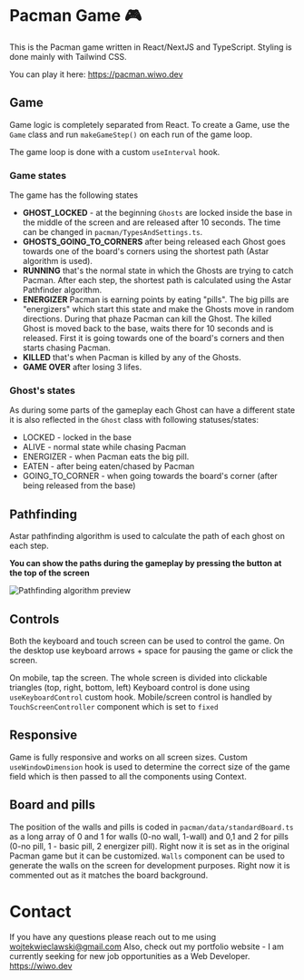 # Pacman Game 🎮

This is the Pacman game written in React/NextJS and TypeScript.
Styling is done mainly with Tailwind CSS.

You can play it here: https://pacman.wiwo.dev

## Game

Game logic is completely separated from React. To create a Game, use the `Game` class and run `makeGameStep()` on each run of the game loop.

The game loop is done with a custom `useInterval` hook.

### Game states

The game has the following states

- **GHOST_LOCKED** - at the beginning `Ghosts` are locked inside the base in the middle of the screen and are released after 10 seconds. The time can be changed in `pacman/TypesAndSettings.ts`.
- **GHOSTS_GOING_TO_CORNERS** after being released each Ghost goes towards one of the board's corners using the shortest path (Astar algorithm is used).
- **RUNNING** that's the normal state in which the Ghosts are trying to catch Pacman. After each step, the shortest path is calculated using the Astar Pathfinder algorithm.
- **ENERGIZER** Pacman is earning points by eating "pills". The big pills are "energizers" which start this state and make the Ghosts move in random directions. During that phaze Pacman can kill the Ghost. The killed Ghost is moved back to the base, waits there for 10 seconds and is released. First it is going towards one of the board's corners and then starts chasing Pacman.
- **KILLED** that's when Pacman is killed by any of the Ghosts.
- **GAME OVER** after losing 3 lifes.

### Ghost's states

As during some parts of the gameplay each Ghost can have a different state it is also reflected in the `Ghost` class with following statuses/states:

- LOCKED - locked in the base
- ALIVE - normal state while chasing Pacman
- ENERGIZER - when Pacman eats the big pill.
- EATEN - after being eaten/chased by Pacman
- GOING_TO_CORNER - when going towards the board's corner (after being released from the base)

## Pathfinding

Astar pathfinding algorithm is used to calculate the path of each ghost on each step.

**You can show the paths during the gameplay by pressing the button at the top of the screen**

![Pathfinding algorithm preview](https://i.postimg.cc/YSnKHKBp/Screenshot-2023-01-25-at-14-23-09.png)

## Controls

Both the keyboard and touch screen can be used to control the game.
On the desktop use keyboard arrows + space for pausing the game or click the screen.

On mobile, tap the screen. The whole screen is divided into clickable triangles (top, right, bottom, left)
Keyboard control is done using `useKeyboardControl` custom hook.
Mobile/screen control is handled by `TouchScreenController` component which is set to `fixed`

## Responsive

Game is fully responsive and works on all screen sizes. Custom `useWindowDimension` hook is used to determine the correct size of the game field which is then passed to all the components using Context.

## Board and pills

The position of the walls and pills is coded in `pacman/data/standardBoard.ts` as a long array of 0 and 1 for walls (0-no wall, 1-wall) and 0,1 and 2 for pills (0-no pill, 1 - basic pill, 2 energizer pill). Right now it is set as in the original Pacman game but it can be customized.
`Walls` component can be used to generate the walls on the screen for development purposes. Right now it is commented out as it matches the board background.

# Contact

If you have any questions please reach out to me using wojtekwieclawski@gmail.com
Also, check out my portfolio website - I am currently seeking for new job opportunities as a Web Developer.
https://wiwo.dev
